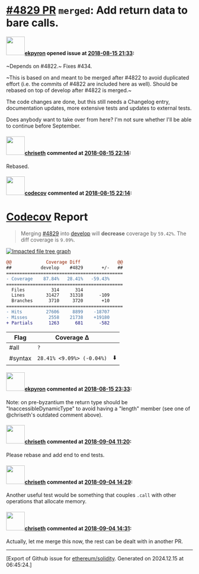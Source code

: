 # [\#4829 PR](https://github.com/ethereum/solidity/pull/4829) `merged`: Add return data to bare calls.

#### <img src="https://avatars.githubusercontent.com/u/1347491?v=4" width="50">[ekpyron](https://github.com/ekpyron) opened issue at [2018-08-15 21:33](https://github.com/ethereum/solidity/pull/4829):

~Depends on #4822.~
Fixes #434.

~This is based on and meant to be merged after #4822 to avoid duplicated effort (i.e. the commits of #4822 are included here as well). Should be rebased on top of develop after #4822 is merged.~

The code changes are done, but this still needs a Changelog entry, documentation updates, more extensive tests and updates to external tests.

Does anybody want to take over from here? I'm not sure whether I'll be able to continue before September.

#### <img src="https://avatars.githubusercontent.com/u/9073706?v=4" width="50">[chriseth](https://github.com/chriseth) commented at [2018-08-15 22:14](https://github.com/ethereum/solidity/pull/4829#issuecomment-413355584):

Rebased.

#### <img src="https://avatars.githubusercontent.com/in/254?v=4" width="50">[codecov](https://github.com/apps/codecov) commented at [2018-08-15 22:14](https://github.com/ethereum/solidity/pull/4829#issuecomment-413355598):

# [Codecov](https://codecov.io/gh/ethereum/solidity/pull/4829?src=pr&el=h1) Report
> Merging [#4829](https://codecov.io/gh/ethereum/solidity/pull/4829?src=pr&el=desc) into [develop](https://codecov.io/gh/ethereum/solidity/commit/d88e5039ccc768f810f7882aa1f9ae338bc27dd3?src=pr&el=desc) will **decrease** coverage by `59.42%`.
> The diff coverage is `9.09%`.

[![Impacted file tree graph](https://codecov.io/gh/ethereum/solidity/pull/4829/graphs/tree.svg?width=650&token=87PGzVEwU0&height=150&src=pr)](https://codecov.io/gh/ethereum/solidity/pull/4829?src=pr&el=tree)

```diff
@@             Coverage Diff              @@
##           develop    #4829       +/-   ##
============================================
- Coverage    87.84%   28.41%   -59.43%     
============================================
  Files          314      314               
  Lines        31427    31318      -109     
  Branches      3710     3720       +10     
============================================
- Hits         27606     8899    -18707     
- Misses        2558    21738    +19180     
+ Partials      1263      681      -582
```

| Flag | Coverage Δ | |
|---|---|---|
| #all | `?` | |
| #syntax | `28.41% <9.09%> (-0.04%)` | :arrow_down: |

#### <img src="https://avatars.githubusercontent.com/u/1347491?v=4" width="50">[ekpyron](https://github.com/ekpyron) commented at [2018-08-15 23:33](https://github.com/ethereum/solidity/pull/4829#issuecomment-413372584):

Note: on pre-byzantium the return type should be "InaccessibleDynamicType" to avoid having a "length" member (see one of @chriseth's outdated comment above).

#### <img src="https://avatars.githubusercontent.com/u/9073706?v=4" width="50">[chriseth](https://github.com/chriseth) commented at [2018-09-04 11:20](https://github.com/ethereum/solidity/pull/4829#issuecomment-418330432):

Please rebase and add end to end tests.

#### <img src="https://avatars.githubusercontent.com/u/9073706?v=4" width="50">[chriseth](https://github.com/chriseth) commented at [2018-09-04 14:29](https://github.com/ethereum/solidity/pull/4829#issuecomment-418388462):

Another useful test would be something that couples `.call` with other operations that allocate memory.

#### <img src="https://avatars.githubusercontent.com/u/9073706?v=4" width="50">[chriseth](https://github.com/chriseth) commented at [2018-09-04 14:31](https://github.com/ethereum/solidity/pull/4829#issuecomment-418388917):

Actually, let me merge this now, the rest can be dealt with in another PR.


-------------------------------------------------------------------------------



[Export of Github issue for [ethereum/solidity](https://github.com/ethereum/solidity). Generated on 2024.12.15 at 06:45:24.]
